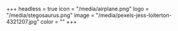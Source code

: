 +++
headless = true
icon = "/media/airplane.png"
logo = "/media/stegosaurus.png"
image = "/media/pexels-jess-loiterton-4321207.jpg"
color = ""
+++
